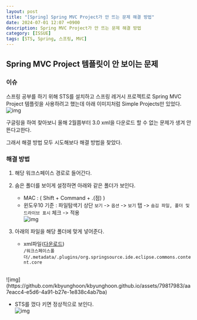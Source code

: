 ```yaml
---
layout: post
title: "[Spring] Spring MVC Project가 안 뜨는 문제 해결 방법"
date: 2024-07-01 12:07 +0900
description: Spring MVC Project가 안 뜨는 문제 해결 방법
category: [ISSUE]
tags: [STS, Spring, 스프링, MVC]
---
```

## Spring MVC Project 템플릿이 안 보이는 문제
### 이슈
스프링 공부를 하기 위해 STS를 설치하고 스프링 레거시 프로젝트로 Spring MVC Project 템플릿을 사용하려고 했는데 아래 이미지처럼 Simple Projects만 있었다.
<br/>
![img](https://github.com/kbyunghoon/kbyunghoon.github.io/assets/79817983/ce11f9af-e70f-48ea-a06e-0e739fa28884)

구글링을 하여 찾아보니 올해 2월쯤부터 3.0 xml을 다운로드 할 수 없는 문제가 생겨 안 뜬다고한다.

그래서 해결 방법 모두 시도해보다 해결 방법을 찾았다.

### 해결 방법
1. 해당 워크스페이스 경로로 들어간다.
2. 숨은 폴더를 보이게 설정하면 아래와 같은 폴더가 보인다.
	- MAC : ( Shift + Command + .(점) )
	- 윈도우10 기준 : 파일탐색기 상단 `보기` -> `옵션` -> `보기` 탭 -> `숨김 파일, 폴더 및 드라이브 표시` 체크 -> 적용
  <br/> ![img](https://github.com/kbyunghoon/kbyunghoon.github.io/assets/79817983/ea817d1b-293d-4af7-bf9a-27b87dc1b0b4)

3. 아래의 파일을 해당 폴더에 맞게 넣어준다.
	- xml파일(<a id="download-link" href="/assets/file/https-content.xml" download>다운로드</a>)<br/> `/워크스페이스폴더/.metadata/.plugins/org.springsource.ide.eclipse.commons.content.core`

<br/>
![img](https://github.com/kbyunghoon/kbyunghoon.github.io/assets/79817983/aa7eacc4-e5d6-4a91-b27e-1e838c4ab7ba)

- STS를 껐다 키면 정상적으로 보인다.<br/>
![img](https://github.com/kbyunghoon/kbyunghoon.github.io/assets/79817983/78a87a08-7e9a-4c4b-aa16-02bb1486d5f5)